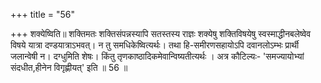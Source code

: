 +++
title = "56"

+++
शक्येष्विति॥ शक्तिमतः शक्तिसंपन्नस्यापि सतस्तस्य राज्ञः शक्येषु शक्तिविषयेषु स्वस्माद्धीनबलेष्वेव विषये यात्रा दण्डयात्राऽभवत्। न तु समधिकेष्वित्यर्थः। तथा हि-समीरणसहायोऽपि दवानलोऽम्भः प्रार्थी जलान्वेषी न। दग्धुमिति शेषः। किंतु तृणकाष्ठादिकमेवान्विष्यतीत्यर्थः । अत्र कौटिल्यः- 'समज्यायोभ्यां संदधीत,हीनेन विगृह्णीयत्' इति ॥ 56 ॥